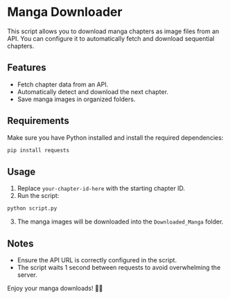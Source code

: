 # Manga Downloader
This script allows you to download manga chapters as image files from an API. You can configure it to automatically fetch and download sequential chapters.

## Features
- Fetch chapter data from an API.
- Automatically detect and download the next chapter.
- Save manga images in organized folders.

## Requirements
Make sure you have Python installed and install the required dependencies:
```sh
pip install requests
```
## Usage
1. Replace `your-chapter-id-here` with the starting chapter ID.
2. Run the script:
```sh
python script.py
```
3. The manga images will be downloaded into the `Downloaded_Manga` folder.

## Notes
- Ensure the API URL is correctly configured in the script.
- The script waits 1 second between requests to avoid overwhelming the server.

Enjoy your manga downloads! 🌸✨

